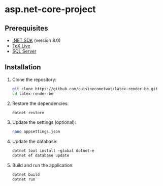 # asp.net-core-project

## Prerequisites

- [.NET SDK](https://dotnet.microsoft.com/en-us/download) (version 8.0)
- [TeX Live](https://tug.org/texlive/doc/texlive-en/texlive-en.html#installation)
- [SQL Server](https://www.microsoft.com/en-us/sql-server/sql-server-downloads)

## Installation

1. Clone the repository:
   ```bash
   git clone https://github.com/cuisinecometwot/latex-render-be.git
   cd latex-render-be
   ```
2. Restore the dependencies:
   ```bash
   dotnet restore
   ```
3. Update the settings (optional):
   ```bash
   nano appsettings.json
   ```
4. Update the database:
   ```bash
   dotnet tool install –global dotnet-e
   dotnet ef database update
   ```
5. Build and run the application:
   ```bash
   dotnet build
   dotnet run
   ```
